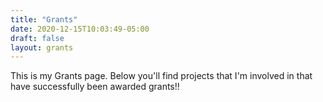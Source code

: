 ```yaml
---
title: "Grants"
date: 2020-12-15T10:03:49-05:00
draft: false
layout: grants
---
```


This is my Grants page. Below you'll find projects that I'm involved in that have successfully been awarded grants!!

